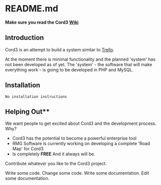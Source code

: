 # README.md

**Make sure you read the Cord3 [Wiki](https://github.com/cord3/primary/wiki)**

## Introduction

Cord3 is an attempt to build a system similar to [Trello](http://www.trello.com).

At the moment there is minimal functionality and the planned 'system' has not been developed as of yet. The 'system' - the software that will make everything work - is going to be developed in PHP and MySQL.

## Installation

`No installation instructions`

## Helping Out**

We want people to get excited about Cord3 and the development process. Why?

 * Cord3 has the potential to become a powerful enterprise tool
 * RMG Software is currently working on developing a complete 'Road Map' for Cord3
 * Is completely **FREE** And it always will be.
 
Contribute whatever you like to the Cord3 project.

Write some code. Change some code. Write some documentation. Edit some documentation.
